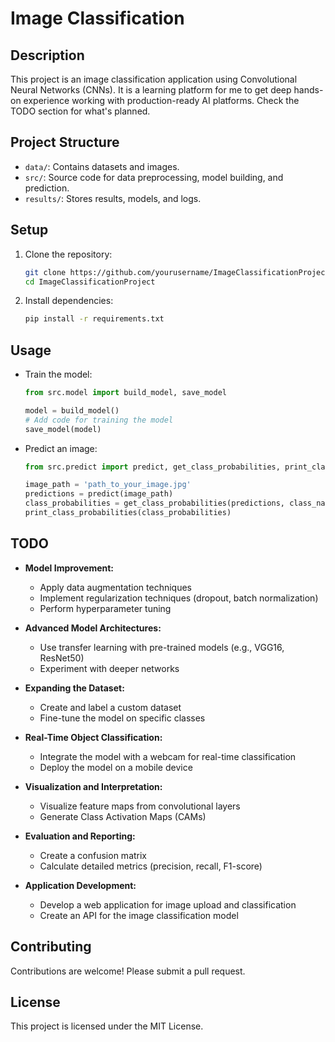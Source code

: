 # Image Classification

## Description

This project is an image classification application using Convolutional Neural Networks (CNNs). It is a learning platform for me to get deep hands-on experience working with production-ready AI platforms. Check the TODO section for what's planned.

## Project Structure

- `data/`: Contains datasets and images.
- `src/`: Source code for data preprocessing, model building, and prediction.
- `results/`: Stores results, models, and logs.

## Setup

1. Clone the repository:

   ```bash
   git clone https://github.com/yourusername/ImageClassificationProject.git
   cd ImageClassificationProject
   ```

2. Install dependencies:
   ```bash
   pip install -r requirements.txt
   ```

## Usage

- Train the model:

  ```python
  from src.model import build_model, save_model

  model = build_model()
  # Add code for training the model
  save_model(model)
  ```

- Predict an image:

  ```python
  from src.predict import predict, get_class_probabilities, print_class_probabilities

  image_path = 'path_to_your_image.jpg'
  predictions = predict(image_path)
  class_probabilities = get_class_probabilities(predictions, class_names)
  print_class_probabilities(class_probabilities)
  ```

## TODO

- **Model Improvement:**

  - Apply data augmentation techniques
  - Implement regularization techniques (dropout, batch normalization)
  - Perform hyperparameter tuning

- **Advanced Model Architectures:**

  - Use transfer learning with pre-trained models (e.g., VGG16, ResNet50)
  - Experiment with deeper networks

- **Expanding the Dataset:**

  - Create and label a custom dataset
  - Fine-tune the model on specific classes

- **Real-Time Object Classification:**

  - Integrate the model with a webcam for real-time classification
  - Deploy the model on a mobile device

- **Visualization and Interpretation:**

  - Visualize feature maps from convolutional layers
  - Generate Class Activation Maps (CAMs)

- **Evaluation and Reporting:**

  - Create a confusion matrix
  - Calculate detailed metrics (precision, recall, F1-score)

- **Application Development:**
  - Develop a web application for image upload and classification
  - Create an API for the image classification model

## Contributing

Contributions are welcome! Please submit a pull request.

## License

This project is licensed under the MIT License.
